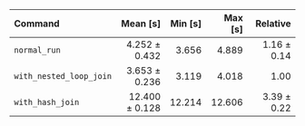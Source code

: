 | Command | Mean [s] | Min [s] | Max [s] | Relative |
|:---|---:|---:|---:|---:|
| `normal_run` | 4.252 ± 0.432 | 3.656 | 4.889 | 1.16 ± 0.14 |
| `with_nested_loop_join` | 3.653 ± 0.236 | 3.119 | 4.018 | 1.00 |
| `with_hash_join` | 12.400 ± 0.128 | 12.214 | 12.606 | 3.39 ± 0.22 |
